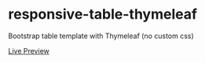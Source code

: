 # responsive-table-thymeleaf
Bootstrap table template with Thymeleaf (no custom css)

[Live Preview](panesar1810.github.io/responsive-table-thymeleaf)
